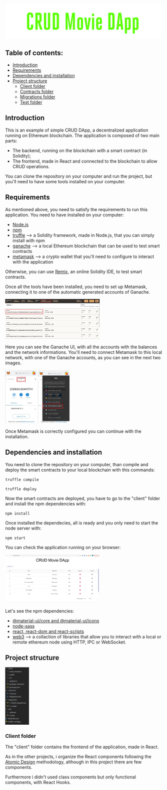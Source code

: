 <div>
  <img src="https://github.com/iltommi1995/crud-dapp/blob/main/readme_img/title.png"  />
</div>

## Table of contents:
- [Introduction](#introduction)
- [Requirements](#requirements)
- [Dependencies and installation](#dependencies-and-installation)
- [Project structure](#project-structure)
  - [Client folder](#client-folder)
  - [Contracts folder](#contracts-folder)
  - [Migrations folder](#migrations-folder)
  - [Test folder](#test-folder)


## Introduction

This is an example of simple CRUD DApp, a decentralized application running on Ethereum blockchain.
The application is composed of two main parts:
- The backend, running on the blockchain with a smart contract (in Solidity);
- The frontend, made in React and connected to the blockchain to allow CRUD operations.

You can clone the repository on your computer and run the project, but you'll need to have some tools installed on your computer.

## Requirements

As mentioned above, you need to satisfy the requirements to run this application. 
You need to have installed on your computer:
- [Node.js](https://nodejs.org/en/)
- [npm](https://www.npmjs.com/)
- [truffle](https://www.trufflesuite.com/) --> a Solidity framework, made in Node.js, that you can simply install with npm
- [ganache](https://www.trufflesuite.com/ganache) --> a local Ethereum blockchain that can be used to test smart contracts
- [metamask](https://metamask.io/) --> a crypto wallet that you'll need to configure to interact with the application

Otherwise, you can use [Remix](https://remix.ethereum.org/), an online Solidity IDE, to test smart contracts.

Once all the tools have been installed, you need to set up Metamask, connecting it to one of the automatic generated accounts of Ganache.

<div>
  <img src="https://github.com/iltommi1995/crud-dapp/blob/main/readme_img/ganache_accounts.jpg" width="60%" />
</div>

Here you can see the Ganache UI, with all the accounts with the balances and the network informations. You'll need to connect Metamask to this local network, with one of the Ganache accounts, as you can see in the next two images.

<div>
  <img src="https://github.com/iltommi1995/crud-dapp/blob/main/readme_img/metamask_account.jpg" width="20%" />
  <img src="https://github.com/iltommi1995/crud-dapp/blob/main/readme_img/metamask_account_2.jpg" width="20%" />
</div>

Once Metamask is correctly configured you can continue with the installation.

## Dependencies and installation

You need to clone the repository on your computer, than compile and deploy the smart contracts to your local blockchain with this commands:
```
truffle compile
```

```
truffle deploy
```

Now the smart contracts are deployed, you have to go to the "client" folder and install the npm dependencies with:

```
npm install
```

Once installed the dependecies, all is ready and you only need to start the node server with:

```
npm start
```

You can check the application running on your browser:

<div>
  <img src="https://github.com/iltommi1995/crud-dapp/blob/main/readme_img/crud_app.jpg" width="60%" />
</div>

Let's see the npm dependencies:
- [@material-ui/core and @material-ui/icons](https://material-ui.com/)
- [node-sass](https://www.npmjs.com/package/node-sass)
- [react, react-dom and react-scripts](https://reactjs.org/)
- [web3](https://web3js.readthedocs.io/en/v1.3.4/) --> a collaction of libraries that allow you to interact with a local or remote ethereum node using HTTP, IPC or WebSocket.


## Project structure

<div>
  <img src="https://github.com/iltommi1995/crud-dapp/blob/main/readme_img/project-structure.png" width="15%" />
</div>

### Client folder

The "client" folder contains the frontend of the application, made in React.

As in the other projects, i organize the React components following the [Atomic Design](https://bradfrost.com/blog/post/atomic-web-design/) methodology, although in this project there are few components.

Furthermore i didn't used class components but only functional components, with React Hooks.





